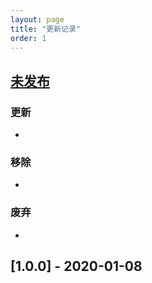 ```yaml
---
layout: page
title: "更新记录"
order: 1
---
```


## [未发布](https://github.com/didi/AoE/tree/HEAD)

### 更新
- 

### 移除
- 

### 废弃
- 

## [1.0.0] - 2020-01-08


